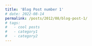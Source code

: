 ```yaml
---
title: 'Blog Post number 1'
# date: 2022-08-14
permalink: /posts/2012/08/blog-post-1/
# tags:
#   - cool posts
#   - category1
#   - category2
---
```


<!-- This is a sample blog post. Lorem ipsum I can't remember the rest of lorem ipsum and don't have an internet connection right now. Testing testing testing this blog post. Blog posts are cool. -->

